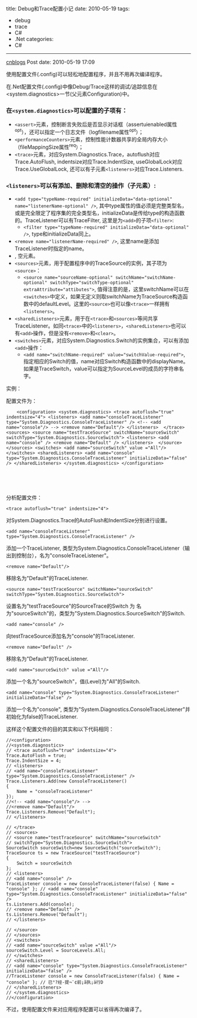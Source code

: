 title: Debug和Trace配置小记
date: 2010-05-19
tags:
  - debug
  - trace
  - C#
  - .Net
categories:
  - C#
---

[cnblogs](http://www.cnblogs.com/pcy0/archive/2010/05/19/1739392.html) Post date: 2010-05-19 17:09

使用配置文件(.config)可以轻松地配置程序，并且不用再次编译程序。

<!-- more -->

在.Net配置文件(.config)中像Debug/Trace这样的调试/追踪信息在<system.diagnostics>一节(父元素Configuration)中。

### 在`<system.diagnostics>`可以配置的子项有：

-   `<assert>`元素，控制断言失败后是否显示对话框（assertuienabled属性<sup>opt</sup>），还可以指定一个日志文件（logfilename属性<sup>opt</sup>）；
-   `<performanceCounters>`元素，控制性能计数器共享的全局内存大小（fileMappingSize属性<sup>req</sup>）；
-   `<trace>`元素，对应System.Diagnostics.Trace，autoflush对应Trace.AutoFlush, indentsize对应Trace.IndentSize, useGlobalLock对应Trace.UseGlobalLock, 还可以有子元素`<listeners>`对应Trace.Listeners.

### `<listeners>`可以有添加、删除和清空的操作（子元素）:

-   `<add type="typeName-required" initializeData="data-optional" name="listenerName-optional" />`, 其中type属性的值必须是完整类型名，或是完全限定了程序集的完全类型名，initializeData是传给type的构造函数的。TraceListener可以有TraceFilter, 这里是为`<add>`的子项`<filter>`:
     -   `<filter type="typeName-required" initializeData="data-optional" />`, type和initializeData同上。
-   `<remove name="listenerName-required" />`, 这里name是添加TraceListener时指定的name。
-   <clear/>, 空元素。
-   `<sources>`元素，用于配置程序中的TraceSource的实例，其子项为`<source>`：
    -   `<source name="sourceName-optional" switchName="switchName-optional" switchType="switchType-optional" extraAttribute="attibutes">`, 值得注意的是，这里switchName可以在`<switches>`中定义，如果无定义则取switchName为TraceSource构造函数中的defaultLevel。这里的`<source>`也可以像`<trace>`一样拥有`<listeners>`。
-   `<sharedListeners>`元素，用于在`<trace>`和`<sources>`等间共享TraceListener。如同`<trace>`中的`<listeners>`，`<sharedListeners>`也可以有`<add>`操作，但是没有`<remove>`和`<clear>`。
-   `<switches>`元素，对应System.Diagnostics.Switch的实例集合，可以有添加`<add>`操作：
    -   `<add name="switchName-required" value="switchValue-required">`, 指定相应的Switch的值，name对应Switch构造函数中的displayName。如果是TraceSwitch，value可以指定为SourceLevel的成员的字符串名字。

实例：

配置文件为：

```
    <configuration> <system.diagnostics> <trace autoflush="true" indentsize="4"> <listeners> <add name="consoleTraceListener" type="System.Diagnostics.ConsoleTraceListener" /> <!-- <add name="console"/> --> <remove name="Default"/> </listeners>  </trace> <sources> <source name="testTraceSource" switchName="sourceSwitch" switchType="System.Diagnostics.SourceSwitch"> <listeners> <add name="console" /> <remove name="Default" /> </listeners>  </source> </sources> <switches> <add name="sourceSwitch" value ="All"/> </switches> <sharedListeners> <add name="console" type="System.Diagnostics.ConsoleTraceListener" initializeData="false" /> </sharedListeners> </system.diagnostics> </configuration> 
```


 

 

分析配置文件：

`<trace autoflush="true" indentsize="4">`

对System.Diagnostics.Trace的AutoFlush和IndentSize分别进行设置。

`<add name="consoleTraceListener" type="System.Diagnostics.ConsoleTraceListener" />`

添加一个TraceListener, 类型为System.Diagnostics.ConsoleTraceListener（输出到控制台），名为"consoleTraceListener"。

`<remove name="Default"/>`

移除名为"Default"的TraceListener.

`<source name="testTraceSource" switchName="sourceSwitch" switchType="System.Diagnostics.SourceSwitch">`

设置名为"testTraceSource"的SourceTrace的Switch 为 名为"sourceSwitch"的，类型为"System.Diagnostics.SourceSwitch"的Switch.

`<add name="console" />`

向testTraceSource添加名为"console"的TraceListener.

`<remove name="Default" />`

移除名为"Default"的TraceListener.

`<add name="sourceSwitch" value ="All"/>`

添加一个名为"sourceSwitch"，值(Level)为"All"的Switch.

`<add name="console" type="System.Diagnostics.ConsoleTraceListener" initializeData="false" />`

添加一个名为"console", 类型为"System.Diagnostics.ConsoleTraceListener"并初始化为false的TraceListener.

这样这个配置文件的目的其实和以下代码相同：

```CSharp
//<configuration>
//<system.diagnostics>
// <trace autoflush="true" indentsize="4">
Trace.AutoFlush = true;
Trace.IndentSize = 4;
// <listeners>
// <add name="consoleTraceListener" type="System.Diagnostics.ConsoleTraceListener" />
Trace.Listeners.Add(new ConsoleTraceListener()
{
    Name = "consoleTraceListener"
});
//<!-- <add name="console"/> -->
//<remove name="Default"/>
Trace.Listeners.Remove("Default");
// </listeners>

// </trace>
// <sources>
// <source name="testTraceSource" switchName="sourceSwitch"
// switchType="System.Diagnostics.SourceSwitch">
SourceSwitch sourceSwitch=new SourceSwitch("sourceSwitch");
TraceSource ts = new TraceSource("testTraceSource")
{
    Switch = sourceSwitch
};
// <listeners>
// <add name="console" />
TraceListener console = new ConsoleTraceListener(false) { Name = "console" }; // <add name="console" type="System.Diagnostics.ConsoleTraceListener" initializeData="false" />
ts.Listeners.Add(console);
// <remove name="Default" />
ts.Listeners.Remove("Default");
// </listeners>

// </source>
// </sources>
// <switches>
// <add name="sourceSwitch" value ="All"/>
sourceSwitch.Level = SourceLevels.All;
// </switches>
// <sharedListeners>
// <add name="console" type="System.Diagnostics.ConsoleTraceListener" initializeData="false" />
//TraceListener console = new ConsoleTraceListener(false) { Name = "console" }; // 已°?经-提¬¨¢前¡ã执¡ä行D
// </sharedListeners>
// </system.diagnostics>
//</configuration>
```


不过，使用配置文件来对应用程序配置可以省得再次编译了。
